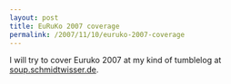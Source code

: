 ```yaml
---
layout: post
title: EuRuKo 2007 coverage
permalink: /2007/11/10/euruko-2007-coverage
---
```

I will try to cover Euruko 2007 at my kind of tumblelog at [soup.schmidtwisser.de](http://soup.schmidtwisser.de).
